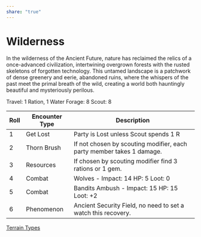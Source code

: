 ```yaml
---
share: "true"
---
```


# Wilderness

In the wilderness of the Ancient Future, nature has reclaimed the relics of a once-advanced civilization, intertwining overgrown forests with the rusted skeletons of forgotten technology. This untamed landscape is a patchwork of dense greenery and eerie, abandoned ruins, where the whispers of the past meet the primal breath of the wild, creating a world both hauntingly beautiful and mysteriously perilous.

Travel: 1 Ration, 1 Water
Forage: 8
Scout: 8

| Roll | Encounter Type | Description |
| ---- | ---- | ---- |
| 1 | Get Lost | Party is Lost unless Scout spends 1 R |
| 2 | Thorn Brush | If not chosen by scouting modifier, each party member takes 1 damage. |
| 3 | Resources | If chosen by scouting modifier find 3 rations or 1 gem. |
| 4 | Combat | Wolves - Impact: 14 HP: 5 Loot: 0 |
| 5 | Combat | Bandits Ambush - Impact: 15 HP: 15 Loot: +2 |
| 6 | Phenomenon | Ancient Security Field, no need to set a watch this recovery. |
[Terrain Types](./Terrain%20Types.html)